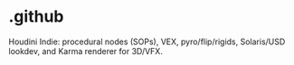 # .github
Houdini Indie: procedural nodes (SOPs), VEX, pyro/flip/rigids, Solaris/USD lookdev, and Karma renderer for 3D/VFX.
